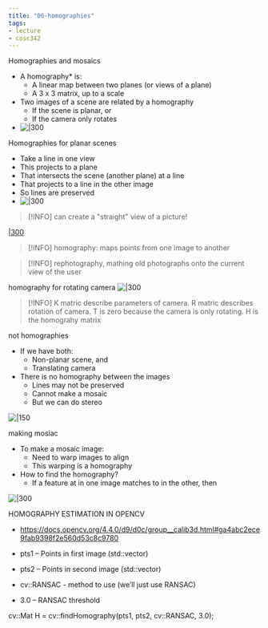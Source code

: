 ```yaml
---
title: "06-homographies"
tags: 
- lecture
- cosc342
---
```


Homographies and mosaics
- A homography* is: 
	- A linear map between two planes (or views of a plane) 
	- A 3 x 3 matrix, up to a scale 
- Two images of a scene are related by a homography 
	- If the scene is planar, or 
	- If the camera only rotates
- ![|300](https://i.imgur.com/Rfh38wF.png)

Homographies for planar scenes
- Take a line in one view 
- This projects to a plane 
- That intersects the scene (another plane) at a line 
- That projects to a line in the other image 
- So lines are preserved
- ![|300](https://i.imgur.com/YZPAFl6.png)

> [!INFO] can create a "straight" view of a picture! 

[|300](https://i.imgur.com/BEjOoFL.png)

> [!INFO] homography: maps points from one image to another

> [!INFO] rephotography, mathing old photographs onto the current view of the user



homography for rotating camera
![|300](https://i.imgur.com/L6MqmUD.png)


> [!INFO] K matric describe parameters of camera. R matric describes rotation of camera. T is zero because the camera is only rotating. H is the homograhy matrix


not homographies
- If we have both: 
	- Non-planar scene, and 
	- Translating camera 
- There is no homography between the images 
	- Lines may not be preserved 
	- Cannot make a mosaic 
	- But we can do stereo

![|150](https://i.imgur.com/8P81y7T.png)

making mosiac
- To make a mosaic image: 
	- Need to warp images to align 
	- This warping is a homography 
- How to find the homography? 
	- If a feature at in one image matches to in the other, then

![|300](https://i.imgur.com/lryK0b8.png)

HOMOGRAPHY ESTIMATION IN OPENCV 
- https://docs.opencv.org/4.4.0/d9/d0c/group__calib3d.html#ga4abc2ece9fab9398f2e560d53c8c9780
- pts1 – Points in first image (std::vector) 
- pts2 – Points in second image (std::vector) 

- cv::RANSAC - method to use (we’ll just use RANSAC) 
- 3.0 – RANSAC threshold 

cv::Mat H = cv::findHomography(pts1, pts2, cv::RANSAC, 3.0);

